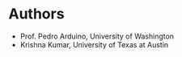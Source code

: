 # Authors

* Prof. Pedro Arduino, University of Washington
* Krishna Kumar, University of Texas at Austin